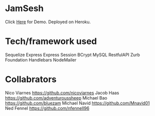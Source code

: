 # JamSesh
Click [Here](http://www.jamsesh.xyz/) for Demo. Deployed on Heroku.

# Tech/framework used
Sequelize
Express
Express Session
BCrypt
MySQL
RestfulAPI
Zurb Foundation
Handlebars
NodeMailer

# Collabrators
Nico Viarnes https://github.com/nicoviarnes
Jacob Haas https://github.com/adventuroussheep
Michael Bao https://github.com/bluezam
Michael Navid https://github.com/Mnavid01
Ned Fennel https://github.com/nfennell96
